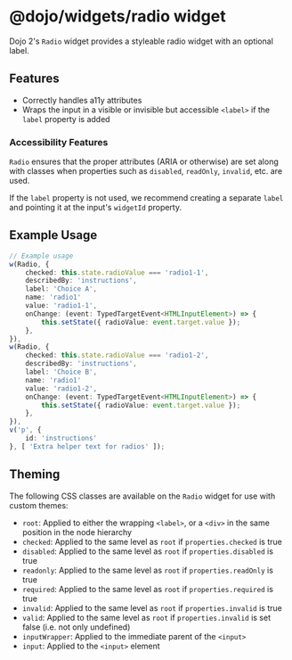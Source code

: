 # @dojo/widgets/radio widget

Dojo 2's `Radio` widget provides a styleable radio widget with an optional label.


## Features

- Correctly handles a11y attributes
- Wraps the input in a visible or invisible but accessible `<label>` if the `label` property is added

### Accessibility Features

`Radio` ensures that the proper attributes (ARIA or otherwise) are set along with classes when properties such as `disabled`, `readOnly`, `invalid`, etc. are used.

If the `label` property is not used, we recommend creating a separate `label` and pointing it at the input's `widgetId` property.

## Example Usage

```typescript
// Example usage
w(Radio, {
	checked: this.state.radioValue === 'radio1-1',
	describedBy: 'instructions',
	label: 'Choice A',
	name: 'radio1'
	value: 'radio1-1',
	onChange: (event: TypedTargetEvent<HTMLInputElement>) => {
		this.setState({ radioValue: event.target.value });
	},
}),
w(Radio, {
	checked: this.state.radioValue === 'radio1-2',
	describedBy: 'instructions',
	label: 'Choice B',
	name: 'radio1'
	value: 'radio1-2',
	onChange: (event: TypedTargetEvent<HTMLInputElement>) => {
		this.setState({ radioValue: event.target.value });
	},
}),
v('p', {
	id: 'instructions'
}, [ 'Extra helper text for radios' ]);
```

## Theming

The following CSS classes are available on the `Radio` widget for use with custom themes:

- `root`: Applied to either the wrapping `<label>`, or a `<div>` in the same position in the node hierarchy
- `checked`: Applied to the same level as `root` if `properties.checked` is true
- `disabled`: Applied to the same level as `root` if `properties.disabled` is true
- `readonly`: Applied to the same level as `root` if `properties.readOnly` is true
- `required`: Applied to the same level as `root` if `properties.required` is true
- `invalid`: Applied to the same level as `root` if `properties.invalid` is true
- `valid`: Applied to the same level as `root` if `properties.invalid` is set false (i.e. not only undefined)
- `inputWrapper`: Applied to the immediate parent of the `<input>`
- `input`: Applied to the `<input>` element
